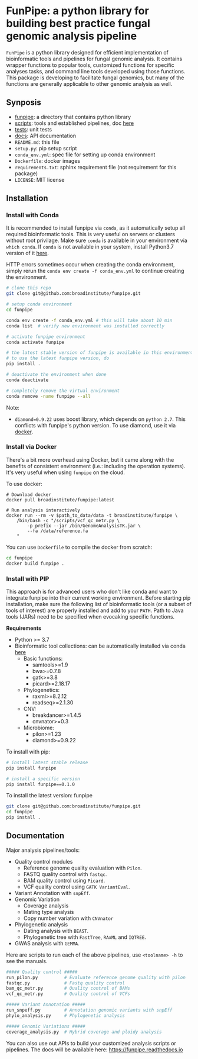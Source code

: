 # FunPipe: a python library for building best practice fungal genomic analysis pipeline

`FunPipe` is a python library designed for efficient implementation of bioinformatic tools and pipelines for fungal genomic analysis. It contains wrapper functions to popular tools, customized functions for specific analyses tasks, and command line tools developed using those functions. This package is developing to facilitate fungal genomics, but many of the functions are generally applicable to other genomic analysis as well.

## Synposis
* [funpipe](./funpipe): a directory that contains python library
* [scripts](./scripts): tools and established pipelines, doc [here](#DOC)
* [tests](./tests): unit tests
* [docs](./docs): API documentation
* `README.md`: this file
* `setup.py`: pip setup script
* `conda_env.yml`: spec file for setting up conda environment
* `Dockerfile`: docker images
* `requirements.txt`: sphinx requirement file (not requirement for this package)
* `LICENSE`: MIT license

## Installation
### **<a name='CONDA'>Install with Conda</a>**
It is recommended to install funpipe via `conda`, as it automatically setup all required bioinformatic tools. This is very useful on servers or
clusters without root privilage. Make sure `conda` is available in your environment via `which conda`. If `conda` is not available in your system, install Python3.7 version of it [here](https://conda.io/miniconda.html).

HTTP errors sometimes occur when creating the conda environment, simply rerun the `conda env create -f conda_env.yml` to continue creating the environment.

```sh
# clone this repo
git clone git@github.com:broadinstitute/funpipe.git

# setup conda environment
cd funpipe

conda env create -f conda_env.yml # this will take about 10 min
conda list  # verify new environment was installed correctly

# activate funpipe environment
conda activate funpipe

# the latest stable version of funpipe is available in this environment
# to use the latest funpipe version, do
pip install .

# deactivate the environment when done
conda deactivate

# completely remove the virtual environment
conda remove -name funpipe --all
```

Note:
* `diamond=0.9.22` uses boost library, which depends on `python 2.7`. This conflicts with funpipe's python version. To use diamond, use it via [docker](#DOCKER).

### **<a name='DOCKER'>Install via Docker</a>**
There's a bit more overhead using Docker, but it came along with the benefits of consistent  environment (i.e.: including the operation systems). It's very useful when using `funpipe` on the cloud.

To use docker:
```
# Download docker
docker pull broadinstitute/funpipe:latest

# Run analysis interactively
docker run --rm -v $path_to_data/data -t broadinstitute/funpipe \
    /bin/bash -c "/scripts/vcf_qc_metr.py \
        -p prefix --jar /bin/GenomeAnalysisTK.jar \
        --fa /data/reference.fa
    "
```

You can use `Dockerfile` to compile the docker from scratch:
```sh
cd funpipe
docker build funpipe .
```

### **Install with PIP**
This approach is for advanced users who don't like conda and want to integrate funpipe into their current working environment. Before starting pip installation, make sure the following list of bioinformatic tools (or a subset of tools of interest) are properly installed and add to your `PATH`. Path to Java tools (JARs) need to be specified when evocaking specific functions.

**Requirements**
* Python >= 3.7
* Bioinformatic tool collections: can be automatically installed via conda [here](#CONDA)
    * Basic functions:
        - samtools>=1.9
        - bwa>=0.7.8
        - gatk>=3.8
        - picard>=2.18.17
    * Phylogenetics:
        - raxml>=8.2.12
        - readseq>=2.1.30
    * CNV:
        - breakdancer>=1.4.5
        - cnvnator>=0.3
    * Microbiome:
        - pilon>=1.23
        - diamond>=0.9.22

To install with pip:
```sh
# install latest stable release
pip install funpipe

# install a specific version
pip install funpipe==0.1.0
```

To install the latest version: funpipe
```sh
git clone git@github.com:broadinstitute/funpipe.git
cd funpipe
pip install .
```

## <a name='DOC'>Documentation</a>
Major analysis pipelines/tools:
- Quality control modules
    - Reference genome quality evaluation with `Pilon`.
    - FASTQ quality control with `fastqc`.
    - BAM quality control using `Picard`.
    - VCF quality control using `GATK VariantEval`.
- Variant Annotation with `snpEff`.
- Genomic Variation
    - Coverage analysis
    - Mating type analysis
    - Copy number variation with `CNVnator`
- Phylogenetic analysis
  - Dating analysis with `BEAST`.
  - Phylogenetic tree with `FastTree`, `RAxML` and `IQTREE`.
- GWAS analysis with `GEMMA`.

Here are scripts to run each of the above pipelines, use `<toolname> -h` to see the manuals.
```sh
##### Quality control #####
run_pilon.py          # Evaluate reference genome quality with pilon
fastqc.py             # Fastq quality control
bam_qc_metr.py        # Quality control of BAMs
vcf_qc_metr.py        # Quality control of VCFs

##### Variant Annotation #####
run_snpeff.py         # Annotation genomic variants with snpEff
phylo_analysis.py     # Phylogenetic analysis

##### Genomic Variations #####
coverage_analysis.py  # Hybrid coverage and ploidy analysis

```
You can also use out APIs to build your customized analysis scripts or pipelines. The docs will be available here: https://funpipe.readthedocs.io

